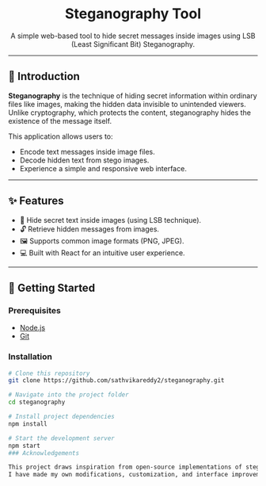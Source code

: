<h1 align="center">Steganography Tool</h1>

<p align="center">
	A simple web-based tool to hide secret messages inside images using LSB (Least Significant Bit) Steganography.
</p>

---

## 📝 Introduction

**Steganography** is the technique of hiding secret information within ordinary files like images, making the hidden data invisible to unintended viewers.  
Unlike cryptography, which protects the content, steganography hides the existence of the message itself.

This application allows users to:
- Encode text messages inside image files.
- Decode hidden text from stego images.
- Experience a simple and responsive web interface.

---

## ✨ Features

- 🔐 Hide secret text inside images (using LSB technique).
- 🔓 Retrieve hidden messages from images.
- 🖼️ Supports common image formats (PNG, JPEG).
- 💻 Built with React for an intuitive user experience.

---

## 🚀 Getting Started

### Prerequisites
- [Node.js](https://nodejs.org/)
- [Git](https://git-scm.com/)

### Installation

```bash
# Clone this repository
git clone https://github.com/sathvikareddy2/steganography.git

# Navigate into the project folder
cd steganography

# Install project dependencies
npm install

# Start the development server
npm start
### Acknowledgements

This project draws inspiration from open-source implementations of steganography tools.  
I have made my own modifications, customization, and interface improvements to build this project.
